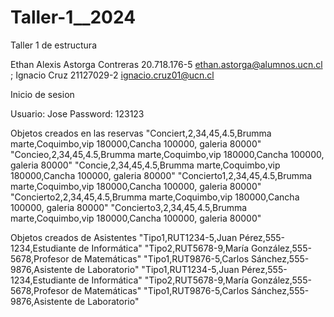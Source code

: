 # Taller-1__2024
Taller 1 de estructura

Ethan Alexis Astorga Contreras 20.718.176-5 ethan.astorga@alumnos.ucn.cl ;
Ignacio Cruz 21127029-2 ignacio.cruz01@ucn.cl

Inicio de sesion

Usuario: Jose
Password: 123123

Objetos creados en las reservas
"Conciert,2,34,45,4.5,Brumma marte,Coquimbo,vip 180000,Cancha 100000, galeria 80000"
"Concieo,2,34,45,4.5,Brumma marte,Coquimbo,vip 180000,Cancha 100000, galeria 80000"
"Concie,2,34,45,4.5,Brumma marte,Coquimbo,vip 180000,Cancha 100000, galeria 80000"
"Concierto1,2,34,45,4.5,Brumma marte,Coquimbo,vip 180000,Cancha 100000, galeria 80000"
"Concierto2,2,34,45,4.5,Brumma marte,Coquimbo,vip 180000,Cancha 100000, galeria 80000"
"Concierto3,2,34,45,4.5,Brumma marte,Coquimbo,vip 180000,Cancha 100000, galeria 80000"

Objetos creados de Asistentes
"Tipo1,RUT1234-5,Juan Pérez,555-1234,Estudiante de Informática"
"Tipo2,RUT5678-9,María González,555-5678,Profesor de Matemáticas"
"Tipo1,RUT9876-5,Carlos Sánchez,555-9876,Asistente de Laboratorio"
"Tipo1,RUT1234-5,Juan Pérez,555-1234,Estudiante de Informática"
"Tipo2,RUT5678-9,María González,555-5678,Profesor de Matemáticas"
"Tipo1,RUT9876-5,Carlos Sánchez,555-9876,Asistente de Laboratorio"
